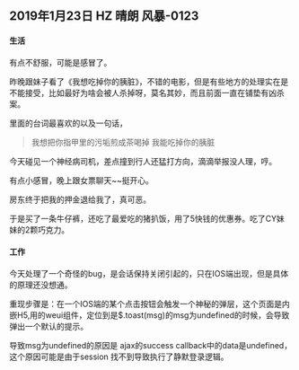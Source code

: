 ## 2019年1月23日 HZ 晴朗  风暴-0123

#### 生活

有点不舒服，可能是感冒了。

昨晚跟妹子看了《我想吃掉你的胰脏》，不错的电影，但是有些地方的处理实在是不能接受，比如最好为啥会被人杀掉呀，莫名其妙，而且前面一直在铺垫有凶杀案。

里面的台词最喜欢的以及一句话，

> 我想把你指甲里的污垢煎成茶喝掉
> 我能吃掉你的胰脏

 今天碰见一个神经病司机，差点撞到行人还猛打方向，滴滴举报没人理，哼。

有点小感冒，晚上跟女票聊天~~挺开心。

房东终于把我的押金退给我了，真可恶。

于是买了一条牛仔裤，还吃了最爱吃的猪扒饭，用了5快钱的优惠券。吃了CY妹妹的2颗巧克力。


#### 工作

今天处理了一个奇怪的bug，是会话保持关闭引起的，只在IOS端出现，但是具体的原理还没想通。

重现步骤是：在一个IOS端的某个点击按钮会触发一个神秘的弹层，这个页面是内嵌H5,用的weui组件，定位到是$.toast(msg)的msg为undefined的时候，会导致弹出一个默认的提示。

导致msg为undefined的原因是 ajax的success callback中的data是undefined，这个原因可能是由于session 找不到导致执行了静默登录逻辑。


